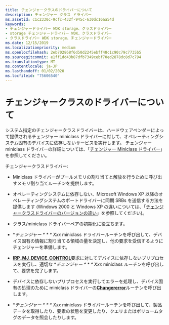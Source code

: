 ```yaml
---
title: チェンジャークラスのドライバーについて
description: チェンジャー クラス ドライバー
ms.assetid: c1c2330c-9cfc-432f-945c-630dc16aa54d
keywords:
- チェンジャードライバー WDK storage、クラスドライバー
- storage チェンジャードライバー WDK、クラスドライバー
- クラスドライバー WDK storage、チェンジャードライバー
ms.date: 12/15/2019
ms.localizationpriority: medium
ms.openlocfilehash: 2eb702868f6d50d2245ebff48c1c90c79c7735b5
ms.sourcegitcommit: e1ff1dd43b87dfb7349cebf70ed2878dc8d7c794
ms.translationtype: MT
ms.contentlocale: ja-JP
ms.lasthandoff: 01/02/2020
ms.locfileid: "75606540"
---
```

# <a name="about-the-changer-class-driver"></a>チェンジャークラスのドライバーについて

システム指定のチェンジャークラスドライバーは、ハードウェアベンダーによって提供されるチェンジャー miniclass ドライバーに対して、オペレーティングシステム固有のデバイスに依存しないサービスを実行します。 チェンジャー miniclass ドライバーの詳細については、「[チェンジャー Miniclass ドライバー](introduction-to-changer-miniclass-drivers.md)」を参照してください。

チェンジャークラスドライバー:

- Miniclass ドライバーがプールメモリの割り当てと解放を行うために呼び出すメモリ割り当てルーチンを提供します。

- オペレーティングシステムに依存しない、Microsoft Windows XP 以降のオペレーティングシステムのポートドライバーに同期 SRBs を送信する方法を提供します (Windows 2000 と Windows XP の違いについては、「[チェンジャークラスドライバーのバージョンの違い](differences-in-changer-class-driver-versions.md)」を参照してください)。

- クラス/miniclass ドライバーペアの初期化に役立ちます。

- **チェンジャー * * * Xxx* miniclass ドライバールーチンを呼び出して、デバイス固有の情報に割り当てる領域の量を決定し、他の要求を受信するようにチェンジャーを準備します。

- [**IRP_MJ_DEVICE_CONTROL**](https://docs.microsoft.com/windows-hardware/drivers/kernel/irp-mj-device-control)要求に対してデバイスに依存しないプリプロセスを実行し、適切な **チェンジャー * * * Xxx* miniclass ルーチンを呼び出して、要求を完了します。

- デバイスに依存しないプリプロセスを実行してエラーを処理し、デバイス固有の処理のために miniclass ドライバーの[**Changererror**](https://docs.microsoft.com/windows-hardware/drivers/ddi/mcd/nf-mcd-changererror)ルーチンを呼び出します。

- **チェンジャー * * * Xxx* miniclass ドライバールーチンを呼び出して、製品データを取得したり、要素の状態を変更したり、クエリまたはボリュームタグのデータを照会したりします。
